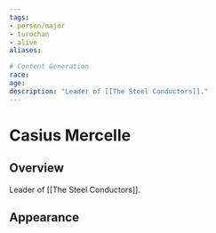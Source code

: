 ```yaml
---
tags:
- person/major
- turochan
- alive
aliases:

# Content Generation
race:
age:
description: "Leader of [[The Steel Conductors]]."
---
```

# Casius Mercelle
## Overview
Leader of [[The Steel Conductors]].
## Appearance
